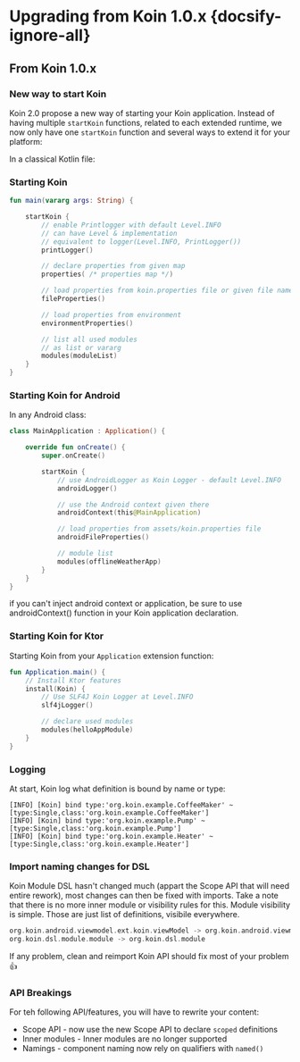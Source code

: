 # Upgrading from Koin 1.0.x {docsify-ignore-all}

## From Koin 1.0.x

### New way to start Koin

Koin 2.0 propose a new way of starting your Koin application. Instead of having multiple `startKoin` functions, related to each extended runtime, we now only have one `startKoin` function and several ways to extend it for your platform:

In a classical Kotlin file:

### Starting Koin

```kotlin
fun main(vararg args: String) {

    startKoin {
        // enable Printlogger with default Level.INFO
        // can have Level & implementation
        // equivalent to logger(Level.INFO, PrintLogger())
        printLogger() 

        // declare properties from given map
        properties( /* properties map */)

        // load properties from koin.properties file or given file name
        fileProperties()

        // load properties from environment
        environmentProperties()

        // list all used modules
        // as list or vararg
        modules(moduleList) 
    }
}
```

### Starting Koin for Android

In any Android class:

```kotlin
class MainApplication : Application() {

    override fun onCreate() {
        super.onCreate()

        startKoin {
            // use AndroidLogger as Koin Logger - default Level.INFO
            androidLogger()

            // use the Android context given there
            androidContext(this@MainApplication)

            // load properties from assets/koin.properties file
            androidFileProperties()

            // module list
            modules(offlineWeatherApp)
        }
    }
}
```

<div class="alert alert-primary" role="alert">
    if you can't inject android context or application, be sure to use androidContext() function in your Koin application declaration.
</div>

### Starting Koin for Ktor

Starting Koin from your `Application` extension function:

```kotlin
fun Application.main() {
    // Install Ktor features
    install(Koin) {
        // Use SLF4J Koin Logger at Level.INFO
        slf4jLogger()

        // declare used modules
        modules(helloAppModule)
    }
}
```

### Logging

At start, Koin log what definition is bound by name or type:

```
[INFO] [Koin] bind type:'org.koin.example.CoffeeMaker' ~ [type:Single,class:'org.koin.example.CoffeeMaker']
[INFO] [Koin] bind type:'org.koin.example.Pump' ~ [type:Single,class:'org.koin.example.Pump']
[INFO] [Koin] bind type:'org.koin.example.Heater' ~ [type:Single,class:'org.koin.example.Heater']
```

### Import naming changes for DSL

Koin Module DSL hasn't changed much (appart the Scope API that will need entire rework), most changes can then be fixed with imports. Take a note that there is no more inner module or visibility rules for this. Module visibility is simple. Those are just list of definitions, visibile everywhere.

```kotlin
org.koin.android.viewmodel.ext.koin.viewModel -> org.koin.android.viewmodel.dsl.viewModel
org.koin.dsl.module.module -> org.koin.dsl.module
```

<div class="alert alert-primary" role="alert">
   If any problem, clean and reimport Koin API should fix most of your problem 👍
</div>

### API Breakings

For teh following API/features, you will have to rewrite your content:

- Scope API - now use the new Scope API to declare `scoped` definitions
- Inner modules - Inner modules are no longer supported 
- Namings - component naming now rely on qualifiers with `named()`


